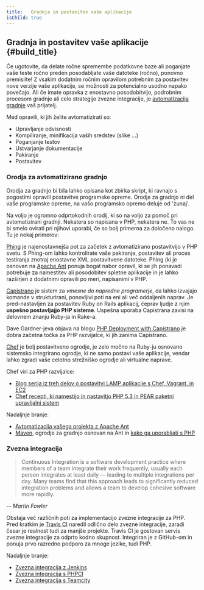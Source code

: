 ```yaml
---
title:   Gradnja in postavitev vaše aplikacije
isChild: true
---
```


## Gradnja in postavitev vaše aplikacije {#build_title}

Če ugotovite, da delate ročne spremembe podatkovne baze ali poganjate vaše teste ročno preden posodabljate vaše datoteke
(ročno), ponovno premislite! Z vsakim dodatnim ročnim opravilom potrebnim za postavitev nove verzije vaše aplikacije,
se možnosti za potencialno usodno napako povečajo. Ali če imate opravka z enostavno posodobitvijo, podrobnim procesom gradnje
ali celo strategijo zvezne integracije, je [avtomatizacija gradnje](http://en.wikipedia.org/wiki/Build_automation) vaš
prijatelj.

Med opravili, ki jih želite avtomatizirati so:

* Upravljanje odvisnosti
* Kompiliranje, minifikacija vaših sredstev (slike ...)
* Poganjanje testov
* Ustvarjanje dokumentacije
* Pakiranje
* Postavitev


### Orodja za avtomatizirano gradnjo

Orodja za gradnjo bi bila lahko opisana kot zbirka skript, ki ravnajo s pogostimi opravili postavitve programske opreme.
Orodje za gradnjo ni del vaše programske opreme, na vašo programsko opremo deluje od 'zunaj'.

Na voljo je ogromno odprtokodnih orodij, ki so na voljo za pomoč pri avtomatizirani gradnji. Nekatera so napisana v PHP,
nekatera ne. To vas ne bi smelo ovirati pri njihovi uporabi, če so bolj primerna za določeno nalogo. Tu je nekaj primerov:

[Phing](http://www.phing.info/) je najenostavnejša pot za začetek z avtomatizirano postavitvijo v PHP svetu. S Phing-om
lahko kontrolirate vaše pakiranje, postavitev ali proces testiranja znotraj enostavne XML postavitvene datoteke. Phing
(ki je osnovan na [Apache Ant](http://ant.apache.org/) ponuja bogat nabor opravil, ki se jih ponavadi potrebuje za namestitev
ali posodobitev spletne aplikacije in je lahko razširjen z dodatnimi opravili po meri, napisanimi v PHP.

[Capistrano](https://github.com/capistrano/capistrano/wiki) je sistem za *vmesne do napredne programerje*, da lahko izvajajo
komande v strukturirani, ponovljivi poti na eni ali več oddaljenih naprav. Je pred-nastavljen za postavitev Ruby on Rails aplikacij,
čeprav ljudje z njim **uspešno postavljajjo PHP sisteme**. Uspešna uporaba Capistrana zavisi na delovnem znanju Ruby-ja in Rake-a.

Dave Gardner-jeva objava na blogu [PHP Deployment with Capistrano](http://www.davegardner.me.uk/blog/2012/02/13/php-deployment-with-capistrano/)
je dobra začetna točka za PHP razvijalce, ki jih zanima Capistrano.

[Chef](http://www.opscode.com/chef/) je bolj postavitveno ogrodje, je zelo močno na Ruby-ju osnovano sistemsko integrirano ogrodje,
ki ne samo postavi vaše aplikacije, vendar lahko zgradi vaše celotno strežniško ogrodje ali virtualne naprave.

Chef viri za PHP razvijalce:

* [Blog serija iz treh delov o postavitvi LAMP aplikacije s Chef, Vagrant, in EC2](http://www.jasongrimes.org/2012/06/managing-lamp-environments-with-chef-vagrant-and-ec2-1-of-3/)
* [Chef recepti, ki namestijo in nastavitjo PHP 5.3 in PEAR paketni upravljalni sistem](https://github.com/opscode-cookbooks/php)

Nadaljnje branje:

* [Avtomatizacija vašega projekta z Apache Ant](http://net.tutsplus.com/tutorials/other/automate-your-projects-with-apache-ant/)
* [Maven](http://maven.apache.org/), ogrodje za gradnjo osnovan na Ant in [kako ga uporabljati s PHP](http://www.php-maven.org/)

### Zvezna integracija

> Continuous Integration is a software development practice where members of a team integrate their work frequently, 
> usually each person integrates at least daily — leading to multiple integrations per day. Many teams find that this 
> approach leads to significantly reduced integration problems and allows a team to develop cohesive software more 
> rapidly.

*-- Martin Fowler*

Obstaja več različnih poti za implementacijo zvezne integracije za PHP. Pred kratkim je [Travis CI](https://travis-ci.org/)
naredil odlično delo zvezne integracije, zaradi česar je realnost tudi za manjše projekte. Travis CI je gostovan servis zvezne
integracije za odprto kodno skupnost. Integriran je z GitHub-om in ponuja prvo razredno podporo za mnoge jezike, tudi PHP.

Nadaljnje branje:

* [Zvezna integracija z Jenkins](http://jenkins-ci.org/)
* [Zvezna integracija s PHPCI](http://www.phptesting.org/)
* [Zvezna integracija s Teamcity](http://www.jetbrains.com/teamcity/)
